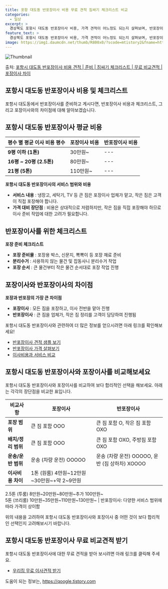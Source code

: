 ```yaml
---
title: 포항 대도동 반포장이사 비용 무료 견적 짐싸기 체크리스트 비교
categories:
  - 일상
excerpt: >
  경상북도 포항시 대도동 반포장이사 비용, 가격 견적이 어느정도 되는지 살펴보며, 반포장이사를 준비함에 있어 짐싸기 준비 체크리스트가 무엇인지 보겠습니다. 마지막으로 포장이사와 차이점을 통해 무료 비교견적으로 어떤 것이 더 합리적인 선택인지 공유 드립니다.포항시 대도동 포장이사 견적 샘플 보기 👈 클릭포항시 대도동 포장이사 가격 살펴보기 👈 클릭포항시 대도동 반포장이사 평균 이사 비용평수포항시 대도동 평균 이사 비용원룸 이사9평 이하 (1톤)30만원~투룸/쓰리룸 이사16평 ~ 20평 (2.5톤)80만원~쓰리룸 이사21평 (5톤) ~110만원~우리집 무료 이사견적 받기 👈 클릭포장 vs 반포장: 큰 차이점포장이사와 반포장이사의 가장 큰 차이점은 짐 정리 작업의 책임이 누구에게 있는가에 있습니다. 포장이..
feature_text: >
  경상북도 포항시 대도동 반포장이사 비용, 가격 견적이 어느정도 되는지 살펴보며, 반포장이사를 준비함에 있어 짐싸기 준비 체크리스트가 무엇인지 보겠습니다. 마지막으로 포장이사와 차이점을 통해 무료 비교견적으로 어떤 것이 더 합리적인 선택인지 공유 드립니다.포항시 대도동 포장이사 견적 샘플 보기 👈 클릭포항시 대도동 포장이사 가격 살펴보기 👈 클릭포항시 대도동 반포장이사 평균 이사 비용평수포항시 대도동 평균 이사 비용원룸 이사9평 이하 (1톤)30만원~투룸/쓰리룸 이사16평 ~ 20평 (2.5톤)80만원~쓰리룸 이사21평 (5톤) ~110만원~우리집 무료 이사견적 받기 👈 클릭포장 vs 반포장: 큰 차이점포장이사와 반포장이사의 가장 큰 차이점은 짐 정리 작업의 책임이 누구에게 있는가에 있습니다. 포장이..
image: https://img1.daumcdn.net/thumb/R800x0/?scode=mtistory2&fname=https%3A%2F%2Fblog.kakaocdn.net%2Fdn%2FcLdZOD%2FbtsHbs9iz97%2FY4RcsMPh8hzAaWX5PRKKm1%2Fimg.webp
---
```


![Thumbnail](https://img1.daumcdn.net/thumb/R800x0/?scode=mtistory2&fname=https%3A%2F%2Fblog.kakaocdn.net%2Fdn%2FcLdZOD%2FbtsHbs9iz97%2FY4RcsMPh8hzAaWX5PRKKm1%2Fimg.webp)

<p>출처: <a href="https://qoogle.tistory.com/9477" rel="dofollow">포항시 대도동 반포장이사 비용 견적 | 준비 | 짐싸기 체크리스트 | 무료 비교견적 | 포장이사 차이</a> </p>

## 포항시 대도동 반포장이사 비용 및 체크리스트



포항시 대도동에서 반포장이사를 준비하고 계시다면, 반포장이사 비용과 체크리스트, 그리고 포장이사와의 차이점에 대해 알아보겠습니다.

## 포항시 대도동 반포장이사 평균 비용



**평수 별 평균 이사 비용** **평수** | **포장이사 비용** | **반포장이사 비용**  
---|---|---  
**9평 이하 (1톤)** | 30만원~ | \---  
**16평 ~ 20평 (2.5톤)** | 80만원~ | \---  
**21평 (5톤)** | 110만원~ | \---  
  


**포항시 대도동 반포장이사의 서비스 범위와 비용**

  * **서비스 내용** : 냉장고, 세탁기, TV 등 큰 짐은 포장이사 업체가 맡고, 작은 짐은 고객이 직접 포장해야 합니다.
  * **가격 대비 장단점** : 비용은 상대적으로 저렴하지만, 작은 짐을 직접 포장해야 하므로 이사 준비 작업에 대한 고려가 필요합니다.

## 반포장이사를 위한 체크리스트



**포장 준비 체크리스트**

  * **포장 준비물** : 포장용 박스, 신문지, 뽁뽁이 등 포장 재료 준비
  * **분리수거** : 사용하지 않는 물건 및 잡동사니 분리수거 작업
  * **포장 순서** : 큰 물건부터 작은 물건 순서대로 포장 작업 진행

## 포장이사와 반포장이사의 차이점



**포장과 반포장의 가장 큰 차이점**

  * **포장이사** : 모든 짐을 포장하고, 이사 전반을 맡아 진행
  * **반포장이사** : 큰 짐을 업체가, 작은 짐 정리를 고객이 담당하여 진행됨



포항시 대도동 반포장이사와 관련하여 더 많은 정보를 얻으시려면 아래 링크를 확인해보세요!

  * [반포장이사 견적 샘플 보기](https://qoogle.tistory.com/9477)
  * [반포장이사 가격 살펴보기](https://qoogle.tistory.com/9477)
  * [이사비용과 서비스 비교](https://qoogle.tistory.com/9477)



## 포항시 대도동 반포장이사와 포장이사를 비교해보세요

포항시 대도동 반포장이사와 포장이사를 비교하여 보다 합리적인 선택을 해보세요. 아래는 각각의 장단점을 비교한 표입니다.

**비교사항** | **포장이사** | **반포장이사**  
---|---|---  
**포장 범위** | 큰 짐 포함 OOO | 큰 짐 포함 O, 작은 짐 포함 OXO  
**배치/정리 범위** | 큰 짐 포함 OOO | 큰 짐 포함 OXO, 주방짐 포함 OXO  
**운송/운반 범위** | 운송 (차량 운전) OOOOO | 운송 (차량 운전) OOOOO, 운반 (짐 상하차) XOOOO  
**이사비용 차이** | 1톤 (원룸) 4만원~12만원~30만원~+약 2~9만원  
2.5톤 (투룸) 8만원~20만원~80만원~추가 100만원~  
5톤 (쓰리룸) 10만원~35만원~110만원~130만원~ | 반포장이사: 다양한 서비스 범위에 따라 가격이 상이함  
  


위의 내용을 고려하여 포항시 대도동 반포장이사와 포장이사 중 어떤 것이 보다 합리적인 선택인지 고려해보시기 바랍니다.

## 포항시 대도동 반포장이사 무료 비교견적 받기

포항시 대도동 반포장이사에 대한 무료 견적을 받아 보시려면 아래 링크를 클릭해 주세요.

  * [우리집 무료 이사견적 받기](https://qoogle.tistory.com/9477)

 

도움이 되는 정보는, <a href="https://qoogle.tistory.com" rel="dofollow">https://qoogle.tistory.com</a>


